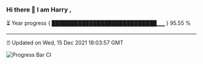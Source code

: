 ### Hi there 👋 I am Harry , 

⏳ Year progress { ████████████████████████████▁▁ } 95.55 %

---

⏰ Updated on Wed, 15 Dec 2021 18:03:57 GMT

![Progress Bar CI](https://github.com/duykhang68/duykhang68/workflows/Progress%20Bar%20CI/badge.svg)
